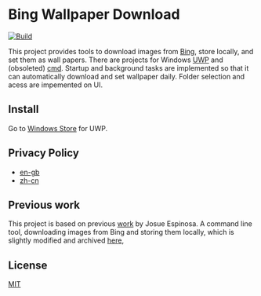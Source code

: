 # Bing Wallpaper Download

[![Build](https://github.com/BillShiyaoZhang/BingWallpaperDownload/workflows/Build/badge.svg?branch=master)](https://github.com/BillShiyaoZhang/BingWallpaperDownload/actions?query=workflow%3ABuild)

This project provides tools to download images from [Bing](https://www.bing.com), store locally, and set them as wall papers. There are projects for Windows [UWP](./BingBackground/BBUWP/) and (obsoleted) [cmd](./BingBackground/BingBackground/). Startup and background tasks are implemented so that it can automatically download and set wallpaper daily. Folder selection and acess are impemented on UI.

## Install

Go to [Windows Store](https://www.microsoft.com/store/apps/9N8413Z3MTSN) for UWP.

## Privacy Policy
* [en-gb](BingWallpaperDownload/privacy-policy/en-gb.md)
* [zh-cn](BingWallpaperDownload/privacy-policy/zh-cn.md)

## Previous work

This project is based on previous [work](https://github.com/josueespinosa/BingBackground) by Josue Espinosa. A command line tool, downloading images from Bing and storing them locally, which is slightly modified and archived [here](./BingBackground/BingBackground/),

## License
[MIT](https://github.com/BillShiyaoZhang/BingWallpaperDownload/blob/master/LICENSE)
